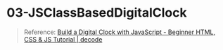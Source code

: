 # 03-JSClassBasedDigitalClock

> Reference: [Build a Digital Clock with JavaScript - Beginner HTML, CSS & JS Tutorial | decode](https://youtu.be/JXHgDS8rIkM)